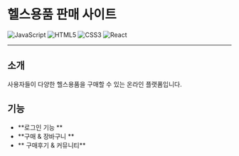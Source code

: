 # 헬스용품 판매 사이트

![JavaScript](https://img.shields.io/badge/JavaScript-F7DF1E?style=for-the-badge&logo=JavaScript&logoColor=white)
![HTML5](https://img.shields.io/badge/HTML5-E34F26?style=for-the-badge&logo=html5&logoColor=white)
![CSS3](https://img.shields.io/badge/CSS3-239120?style=for-the-badge&logo=css3&logoColor=white)
![React](https://img.shields.io/badge/React-20232A?style=for-the-badge&logo=react&logoColor=61DAFB)

---

## 소개
사용자들이 다양한 헬스용품을  구매할 수 있는 온라인 플랫폼입니다.

## 기능
- **로그인 기능 **
-  **구매 & 장바구니 **
-   ** 구매후기 & 커뮤니티**
